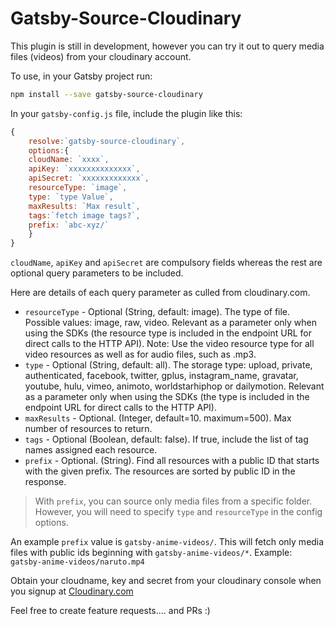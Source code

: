 # Gatsby-Source-Cloudinary

This plugin is still in development, however you can try it out to query media files (videos) from your cloudinary account.

To use, in your Gatsby project run:

```bash
npm install --save gatsby-source-cloudinary
```

In your `gatsby-config.js` file, include the plugin like this:

```js
{
    resolve:`gatsby-source-cloudinary`,
    options:{
    cloudName: `xxxx`,
    apiKey: `xxxxxxxxxxxxxx`,
    apiSecret: `xxxxxxxxxxxxx`,
    resourceType: `image`,
    type: `type Value`,
    maxResults: `Max result`,
    tags:`fetch image tags?`,
    prefix: `abc-xyz/`
    }
}
```

`cloudName`, `apiKey` and `apiSecret` are compulsory fields whereas the rest are optional query parameters to be included.

Here are details of each query parameter as culled from cloudinary.com.

* `resourceType` - Optional (String, default: image). The type of file. Possible values: image, raw, video. Relevant as a parameter only when using the SDKs (the resource type is included in the endpoint URL for direct calls to the HTTP API). Note: Use the video resource type for all video resources as well as for audio files, such as .mp3.
* `type` - Optional (String, default: all). The storage type: upload, private, authenticated, facebook, twitter, gplus, instagram_name, gravatar, youtube, hulu, vimeo, animoto, worldstarhiphop or dailymotion. Relevant as a parameter only when using the SDKs (the type is included in the endpoint URL for direct calls to the HTTP API).
* `maxResults` - Optional. (Integer, default=10. maximum=500). Max number of resources to return.
* `tags` - Optional (Boolean, default: false). If true, include the list of tag names assigned each resource.
* `prefix` - Optional. (String). Find all resources with a public ID that starts with the given prefix. The resources are sorted by public ID in the response.

> With `prefix`, you can source only media files from a specific folder. However, you will need to specify `type` and `resourceType` in the config options.

An example `prefix` value is `gatsby-anime-videos/`. This will fetch only media files with public ids beginning with `gatsby-anime-videos/*`. Example: `gatsby-anime-videos/naruto.mp4`

Obtain your cloudname, key and secret from your cloudinary console when you signup at [Cloudinary.com](https://cloudinary.com)

Feel free to create feature requests.... and PRs :)
